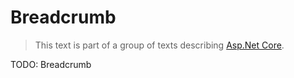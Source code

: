 # Breadcrumb

> This text is part of a group of texts describing [Asp.Net Core](../Index.md).

TODO: Breadcrumb